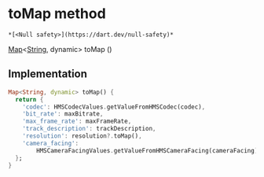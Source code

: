 


# toMap method




    *[<Null safety>](https://dart.dev/null-safety)*




[Map](https://api.flutter.dev/flutter/dart-core/Map-class.html)&lt;[String](https://api.flutter.dev/flutter/dart-core/String-class.html), dynamic> toMap
()








## Implementation

```dart
Map<String, dynamic> toMap() {
  return {
    'codec': HMSCodecValues.getValueFromHMSCodec(codec),
    'bit_rate': maxBitrate,
    'max_frame_rate': maxFrameRate,
    'track_description': trackDescription,
    'resolution': resolution?.toMap(),
    'camera_facing':
        HMSCameraFacingValues.getValueFromHMSCameraFacing(cameraFacing)
  };
}
```







